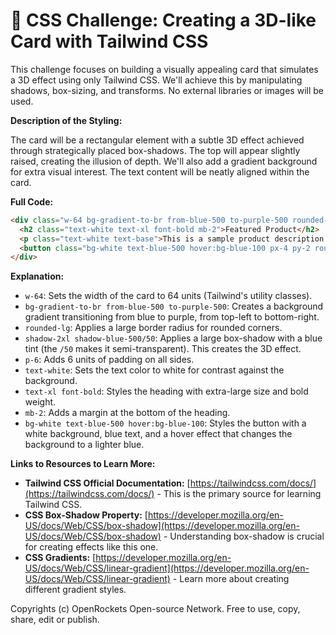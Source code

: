 # 🐞 CSS Challenge:  Creating a 3D-like Card with Tailwind CSS


This challenge focuses on building a visually appealing card that simulates a 3D effect using only Tailwind CSS. We'll achieve this by manipulating shadows, box-sizing, and transforms.  No external libraries or images will be used.

**Description of the Styling:**

The card will be a rectangular element with a subtle 3D effect achieved through strategically placed box-shadows.  The top will appear slightly raised, creating the illusion of depth.  We'll also add a gradient background for extra visual interest.  The text content will be neatly aligned within the card.


**Full Code:**

```html
<div class="w-64 bg-gradient-to-br from-blue-500 to-purple-500 rounded-lg shadow-2xl shadow-blue-500/50 p-6">
  <h2 class="text-white text-xl font-bold mb-2">Featured Product</h2>
  <p class="text-white text-base">This is a sample product description.  It can be expanded to include more details.</p>
  <button class="bg-white text-blue-500 hover:bg-blue-100 px-4 py-2 rounded mt-4">Learn More</button>
</div>
```


**Explanation:**

* `w-64`: Sets the width of the card to 64 units (Tailwind's utility classes).
* `bg-gradient-to-br from-blue-500 to-purple-500`: Creates a background gradient transitioning from blue to purple, from top-left to bottom-right.
* `rounded-lg`: Applies a large border radius for rounded corners.
* `shadow-2xl shadow-blue-500/50`:  Applies a large box-shadow with a blue tint (the `/50` makes it semi-transparent).  This creates the 3D effect.
* `p-6`: Adds 6 units of padding on all sides.
* `text-white`: Sets the text color to white for contrast against the background.
* `text-xl font-bold`: Styles the heading with extra-large size and bold weight.
* `mb-2`: Adds a margin at the bottom of the heading.
* `bg-white text-blue-500 hover:bg-blue-100`: Styles the button with a white background, blue text, and a hover effect that changes the background to a lighter blue.

**Links to Resources to Learn More:**

* **Tailwind CSS Official Documentation:** [https://tailwindcss.com/docs/](https://tailwindcss.com/docs/) -  This is the primary source for learning Tailwind CSS.
* **CSS Box-Shadow Property:** [https://developer.mozilla.org/en-US/docs/Web/CSS/box-shadow](https://developer.mozilla.org/en-US/docs/Web/CSS/box-shadow) - Understanding box-shadow is crucial for creating effects like this one.
* **CSS Gradients:** [https://developer.mozilla.org/en-US/docs/Web/CSS/linear-gradient](https://developer.mozilla.org/en-US/docs/Web/CSS/linear-gradient) - Learn more about creating different gradient styles.


Copyrights (c) OpenRockets Open-source Network. Free to use, copy, share, edit or publish.

